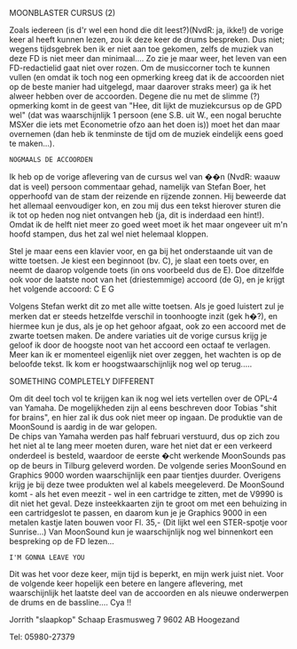    MOONBLASTER CURSUS (2)



 Zoals iedereen (is d'r wel een hond die dit leest?)(NvdR: ja,
 ikke!) de vorige keer al heeft kunnen lezen, zou ik deze keer
 de drums bespreken. Dus niet; wegens tijdsgebrek ben ik er
 niet aan toe gekomen, zelfs de muziek van deze FD is niet
 meer dan minimaal.... Zo zie je maar weer, het leven van een
 FD-redactielid gaat niet over rozen. Om de musiccorner toch 
 te kunnen vullen (en omdat ik toch nog een opmerking kreeg 
 dat ik de accoorden niet op de beste manier had uitgelegd, 
 maar daarover straks meer) ga ik het alweer hebben over de 
 accoorden. Degene die nu met de slimme (?) opmerking komt in 
 de geest van "Hee, dit lijkt de muziekcursus op de GPD wel" 
 (dat was waarschijnlijk 1 persoon (ene S.B. uit W., een 
 nogal beruchte MSXer die iets met Econometrie ofzo aan het 
 doen is)) moet het dan maar overnemen (dan heb ik tenminste 
 de tijd om de muziek eindelijk eens goed te maken...).

    NOGMAALS DE ACCOORDEN

 Ik heb op de vorige aflevering van de cursus wel van ��n
 (NvdR: waauw dat is veel) persoon commentaar gehad, namelijk
 van Stefan Boer, het opperhoofd van de stam der reizende en
 rijzende zonnen.
 Hij beweerde dat het allemaal eenvoudiger kon, en zou mij 
 dus een tekst hierover sturen die ik tot op heden nog niet 
 ontvangen heb (ja, dit is inderdaad een hint!).
 Omdat ik de helft niet meer zo goed weet moet ik het maar 
 ongeveer uit m'n hoofd stampen, dus het zal wel niet 
 helemaal kloppen.

 Stel je maar eens een klavier voor, en ga bij het 
 onderstaande uit van de witte toetsen.
 Je kiest een beginnoot (bv. C), je slaat een toets over, en 
 neemt de daarop volgende toets (in ons voorbeeld dus de E). 
 Doe ditzelfde ook voor de laatste noot van het 
 (driestemmige) accoord (de G), en je krijgt het volgende 
 accoord:   C E G
             
 Volgens Stefan werkt dit zo met alle witte toetsen. Als je 
 goed luistert zul je merken dat er steeds hetzelfde verschil 
 in toonhoogte inzit (gek h�?), en hiermee kun je dus, als je 
 op het gehoor afgaat, ook zo een accoord met de zwarte 
 toetsen maken. De andere variaties uit de vorige cursus
 krijg je geloof ik door de hoogste noot van het accoord een 
 octaaf te verlagen. Meer kan ik er momenteel eigenlijk niet 
 over zeggen, het wachten is op de beloofde tekst. Ik kom er 
 hoogstwaarschijnlijk nog wel op terug.....

SOMETHING COMPLETELY DIFFERENT

 Om dit deel toch vol te krijgen kan ik nog wel iets 
 vertellen over de OPL-4 van Yamaha. De mogelijkheden zijn al 
 eens beschreven door Tobias "shit for brains", en hier zal 
 ik dus ook niet meer op ingaan. 
 De produktie van de MoonSound is aardig in de war gelopen.   
 De chips van Yamaha werden pas half februari verstuurd, dus
 op zich zou het niet al te lang meer moeten duren, ware het
 niet dat er een verkeerd onderdeel is besteld, waardoor de 
 eerste �cht werkende MoonSounds pas op de beurs in Tilburg
 geleverd worden. De volgende series MoonSound en Graphics 
 9000 worden waarschijnlijk een paar tientjes duurder. 
 Overigens krijg je bij deze twee produkten wel al kabels
 meegeleverd.
 De MoonSound komt - als het even meezit - wel in een
 cartridge te zitten, met de V9990 is dit niet het geval.
 Deze insteekkaarten zijn te groot om met een behuizing in
 een cartridgeslot te passen, en daarom kun je je Graphics 
 9000 in een metalen kastje laten bouwen voor Fl. 35,- (Dit 
 lijkt wel een STER-spotje voor Sunrise...)
 Van MoonSound kun je waarschijnlijk nog wel binnenkort een 
 bespreking op de FD lezen...

    I'M GONNA LEAVE YOU

 Dit was het voor deze keer, mijn tijd is beperkt, en mijn 
 werk juist niet. Voor de volgende keer hopelijk een betere 
 en langere aflevering, met waarschijnlijk het laatste deel 
 van de accoorden en als nieuwe onderwerpen de drums en de 
 bassline....
 Cya !!
  
 Jorrith "slaapkop" Schaap
 Erasmusweg 7
 9602 AB Hoogezand


 Tel: 05980-27379
